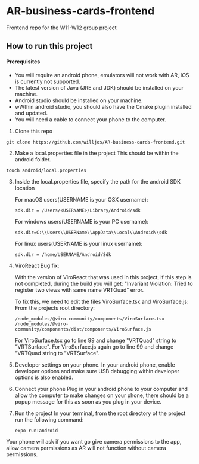 # AR-business-cards-frontend
Frontend repo for the W11-W12 group project

## How to run this project

#### Prerequisites
- You will require an android phone, emulators will not work with AR, IOS is currently not supported.
- The latest version of Java (JRE and JDK) should be installed on your machine.
- Android studio should be installed on your machine.
- wWthin android studio, you should also have the Cmake plugin installed and updated.
- You will need a cable to connect your phone to the computer.

1. Clone this repo 
```
git clone https://github.com/willjos/AR-business-cards-frontend.git
```
2. Make a local.properties file in the project
This should be within the android folder.
``` 
touch android/local.properties 
```
3. Inside the local.properties file, specify the path for the android SDK location

    For macOS users(USERNAME is your OSX username):
    ```
    sdk.dir = /Users/<USERNAME>/Library/Android/sdk
    ```
    For windows users(USERNAME is your PC username):
    ```
    sdk.dir=C:\\Users\\USERName\\AppData\\Local\\Android\\sdk
    ```
    For linux users(USERNAME is your linux username):
    ```
    sdk.dir = /home/USERNAME/Android/Sdk
    ```
 4. ViroReact Bug fix:
   
    With the version of ViroReact that was used in this project, if this step is not completed, during the build you will get: 
    "Invariant Violation: Tried to register two views with same name VRTQuad" error.
    
    To fix this, we need to edit the files ViroSurface.tsx and ViroSurface.js:
    From the projects root directory:
    
        /node_modules/@viro-community/components/ViroSurface.tsx
        /node_modules/@viro-community/components/dist/components/ViroSurface.js
        
    For ViroSurface.tsx go to line 99 and change "VRTQuad" string to "VRTSurface".
    For ViroSurface.js again go to line 99 and change "VRTQuad string to "VRTSurface".
    
    
5. Developer settings on your phone.
   In your android phone, enable developer options and make sure USB debugging within developer options is also enabled.
   
6. Connect your phone
   Plug in your android phone to your computer and allow the computer to make changes on your phone,
   there should be a popup message for this as soon as you plug in your device. 
   
6. Run the project
   In your terminal, from the root directory of the project run the following command:
   ```
   expo run:android
   ```
  Your phone will ask if you want go give camera permissions to the app, allow camera permissions as AR will not function without camera permissions.    
